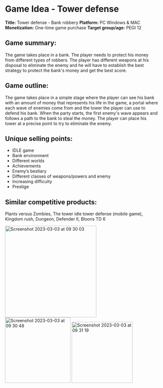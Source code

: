 # Game Idea - Tower defense
**Title:** Tower defense - Bank robbery
**Platform:** PC Windows & MAC
**Monetization:** One-time game purchase
**Target group/age:** PEGI 12

## Game summary: 
The game takes place in a bank. The player needs to protect his money from different types of robbers. The player has different weapons at his disposal to eliminate the enemy and he will have to establish the best strategy to protect the bank's money and get the best score.

## Game outline:
The game takes place in a simple stage where the player can see his bank with an amount of money that represents his life in the game, a portal where each wave of enemies come from and the tower the player can use to defend his bank.
When the party starts, the first enemy's wave appears and follows a path to the bank to steal the money. The player can place his tower at a precise point to try to eliminate the enemy.

## Unique selling points:
- IDLE game
- Bank environment
- Different worlds
- Achievements
- Enemy’s bestiary 
- Different classes of weapons/powers and enemy
- Increasing difficulty
- Prestige

## Similar competitive products:
Plants versus Zombies, The tower idle tower defense (mobile game), Kingdom rush, Dungeon, Defender II, Bloons TD 6

<img width="300" alt="Screenshot 2023-03-03 at 09 30 03" src="https://user-images.githubusercontent.com/71769490/222670640-4b6d1ef9-5ea9-4930-88b7-cb342a36f40f.png"> <img width="215" alt="Screenshot 2023-03-03 at 09 30 48" src="https://user-images.githubusercontent.com/71769490/222670787-91a3d256-4f44-484f-acc0-ed0e1fcad7af.png"> <img width="200" alt="Screenshot 2023-03-03 at 09 31 19" src="https://user-images.githubusercontent.com/71769490/222670896-f7f3a7f9-7924-46b4-b031-8bd85a4af683.png">
